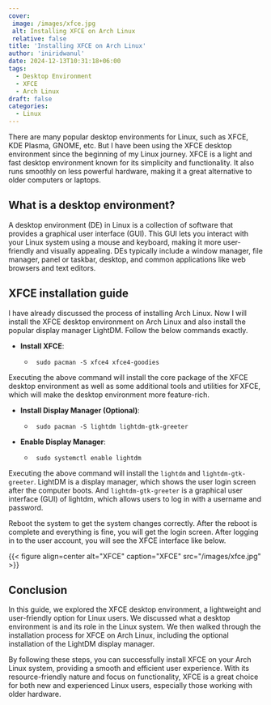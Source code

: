 ```yaml
---
cover:
 image: /images/xfce.jpg
 alt: Installing XFCE on Arch Linux
 relative: false
title: 'Installing XFCE on Arch Linux'
author: 'iniridwanul'
date: 2024-12-13T10:31:18+06:00
tags:
  - Desktop Environment
  - XFCE
  - Arch Linux
draft: false
categories:
  - Linux
---
```


There are many popular desktop environments for Linux, such as XFCE, KDE Plasma, GNOME, etc. But I have been using the XFCE desktop environment since the beginning of my Linux journey. XFCE is a light and fast desktop environment known for its simplicity and functionality. It also runs smoothly on less powerful hardware, making it a great alternative to older computers or laptops.

## What is a desktop environment?
A desktop environment (DE) in Linux is a collection of software that provides a graphical user interface (GUI). This GUI lets you interact with your Linux system using a mouse and keyboard, making it more user-friendly and visually appealing.
DEs typically include a window manager, file manager, panel or taskbar, desktop, and common applications like web browsers and text editors.

## XFCE installation guide
I have already discussed the process of installing Arch Linux. Now I will install the XFCE desktop environment on Arch Linux and also install the popular display manager LightDM. Follow the below commands exactly.
* **Install XFCE**:
   * ```shell
      sudo pacman -S xfce4 xfce4-goodies
      ```
Executing the above command will install the core package of the XFCE desktop environment as well as some additional tools and utilities for XFCE, which will make the desktop environment more feature-rich.
* **Install Display Manager (Optional)**:
   * ```shell
      sudo pacman -S lightdm lightdm-gtk-greeter
      ```
* **Enable Display Manager**:
   * ```shell
      sudo systemctl enable lightdm
      ```
Executing the above command will install the `lightdm` and `lightdm-gtk-greeter`. LightDM is a display manager, which shows the user login screen after the computer boots. And `lightdm-gtk-greeter` is a graphical user interface (GUI) of lightdm, which allows users to log in with a username and password.

Reboot the system to get the system changes correctly. After the reboot is complete and everything is fine, you will get the login screen. After logging in to the user account, you will see the XFCE interface like below.

{{< figure align=center alt="XFCE" caption="XFCE" src="/images/xfce.jpg" >}}

## Conclusion
In this guide, we explored the XFCE desktop environment, a lightweight and user-friendly option for Linux users. We discussed what a desktop environment is and its role in the Linux system. We then walked through the installation process for XFCE on Arch Linux, including the optional installation of the LightDM display manager.

By following these steps, you can successfully install XFCE on your Arch Linux system, providing a smooth and efficient user experience. With its resource-friendly nature and focus on functionality, XFCE is a great choice for both new and experienced Linux users, especially those working with older hardware.